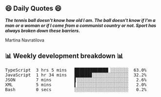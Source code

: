 ## 😄 Daily Quotes 😄

_**The tennis ball doesn't know how old I am. The ball doesn't know if I'm a man or a woman or if I come from a communist country or not. Sport has always broken down these barriers.**_

Martina Navratilova



## 📊 Weekly development breakdown 📊

<pre>TypeScript  3 hrs 5 mins   █████████████▏░░░░░░░  63.0%
JavaScript  1 hr 34 mins   ██████▊░░░░░░░░░░░░░░  32.2%
JSON        7 mins         ▌░░░░░░░░░░░░░░░░░░░░   2.6%
XML         5 mins         ▍░░░░░░░░░░░░░░░░░░░░   2.0%
Bash        0 secs         ░░░░░░░░░░░░░░░░░░░░░   0.2%</pre>